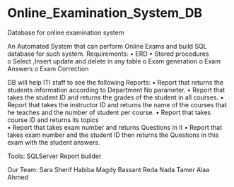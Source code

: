 # Online_Examination_System_DB

Database for online examination system

An Automated System that can perform Online Exams and build SQL database for such system.
Requirements:
• ERD
• Stored procedures  
o Select ,Insert update and delete in any table
o Exam generation
o Exam Answers
o Exam Correction

DB will help ITI staff to see the following Reports:
• Report that returns the students information according to Department No parameter.
• Report that takes the student ID and returns the grades of the student in all courses.
• Report that takes the instructor ID and returns the name of the courses that he teaches and the number of student per course.
• Report that takes course ID and returns its topics  
• Report that takes exam number and returns Questions in it
• Report that takes exam number and the student ID then returns the Questions in this exam with the student answers.

Tools:
SQLServer
Report builder

Our Team:
Sara Sherif
Habiba Magdy
Bassant Reda
Nada Tamer
Alaa Ahmed
